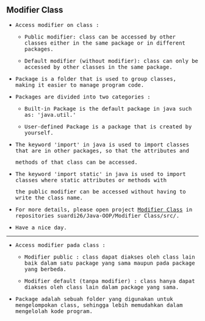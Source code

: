 ## Modifier Class

- <samp>Access modifier on class :</samp>

     - <samp>Public modifier: class can be accessed by other classes either in the same package or in different packages.</samp>
    
     - <samp>Default modifier (without modifier): class can only be accessed by other classes in the same package.</samp>

- <samp>Package is a folder that is used to group classes, making it easier to manage program code.</samp>

- <samp>Packages are divided into two categories :</samp>

  - <samp>Built-in Package is the default package in java such as: 'java.util.'</samp>

  - <samp>User-defined Package is a package that is created by yourself.</samp>

- <samp>The keyword 'import' in java is used to import classes that are in other packages, so that the attributes and </samp>
 
  <samp>methods of that class can be accessed.</samp>
  
- <samp>The keyword 'import static' in java is used to import classes where static attributes or methods with</samp> 
   
  <samp>the public modifier can be accessed without having to write the class name.</samp>
  
- <samp>For more details, please open project [Modifier Class](https://github.com/suardi26/Java-OOP/tree/main/Modifier%20Class/src) in repositories suardi26/Java-OOP/Modifier Class/src/.</samp>

- <samp>Have a nice day.</samp>

---

- <samp>Access modifier pada class :</samp>

     - <samp>Modifier public : class dapat diakses oleh class lain baik dalam satu package yang sama maupun pada package yang berbeda.</samp>

     - <samp>Modifier default (tanpa modifier) : class hanya dapat diakses oleh class lain dalam package yang sama.</samp>

- <samp>Package adalah sebuah folder yang digunakan untuk mengelompokan class, sehingga lebih memudahkan dalam mengelolah kode program.</samp>

